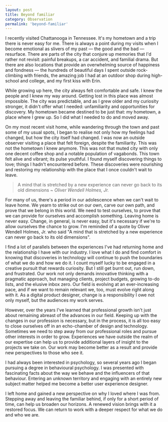 ```yaml
---
layout: post
title: Beyond familiar
category: Observation
permalink: 'beyond-familiar'
---
```


I recently visited Chattanooga in Tennessee. It's my hometown and a trip there is never easy for me. There is always a point during my visits when I become emotional as slivers of my past — the good and the bad — resurface. There are parts of the city that conjure up memories that I'd rather not revisit: painful breakups, a car accident, and familial drama. But there are also locations that provide an overwhelming source of happiness and fondness — the hundreds of beautiful days I spent outside rock-climbing with friends, the amazing job I had at an outdoor shop during high-school and college, and my first kiss with Erin.

While growing up here, the city always felt comfortable and safe. I knew the people and I knew my way around. Getting lost in this place was almost impossible. The city was predictable, and as I grew older and my curiosity stronger, it didn't offer what I needed: unfamiliarity and opportunities for discovery. My hometown became destined to be just that: my hometown, a place where I grew up. So I did what I needed to do and moved away.

On my most recent visit home, while wandering through the town and past some of my usual spots, I began to realise not only how my feelings had changed, but how the city itself had changed. I was now an outside observer visiting a place that felt foreign, despite the familiarity. This was not the hometown I knew anymore. This was not that muted city with only one decent coffee shop and a notable population of vagabonds. This town felt alive and vibrant; its pulse youthful. I found myself discovering things to love; things I hadn't encountered before. These discoveries were nourishing and restoring my relationship with the place that I once couldn't wait to leave.

> A mind that is stretched by a new experience can never go back to its old dimensions
~ *Oliver Wendell Holmes, Jr.*
> 

For many of us, there's a period in our adolescence when we can't wait to leave home. We yearn to strike out on our own, carve our own path, and prove that we belong in this world. We need to test ourselves, to prove that we can provide for ourselves and accomplish something. Leaving home is never easy. Change, in general, is never easy, but it's necessary if we're to allow ourselves the chance to grow. I'm reminded of a quote by Oliver Wendell Holmes, Jr. who said "A mind that is stretched by a new experience can never go back to its old dimensions".

I find a lot of parallels between the experiences I've had returning home and the relationship I have with our industry. I love what I do and find comfort in knowing that discoveries in technology will continue to push the boundaries of what we do and how we do it. I count myself lucky to be engaged in a creative pursuit that rewards curiosity. But I still get burnt out, run down, and frustrated. Our work not only demands innovative thinking with a pragmatic approach, but managing clients, project budgets, growing to-do lists, and the elusive inbox zero. Our field is evolving at an ever-increasing pace, and if we want to remain relevant we, too, must evolve right along with it. As a digital product designer, change is a responsibility I owe not only myself, but the audiences my work serves.

However, over the years I've learned that professional growth isn't just about remaining abreast of the advances in our field. Keeping up with the changes in our profession is necessary, but in the process, it is all too easy to close ourselves off in an echo-chamber of design and technology. Sometimes we need to step away from our professional roles and pursue other interests in order to grow. Experiences we have outside the realm of our expertise can help us to provide additional layers of insight to the projects we take on. Our work may become better as a result and provide new perspectives to those who see it.

I had always been interested in psychology, so several years ago I began pursuing a degree in behavioural psychology. I was presented with fascinating facts about the way we behave and the influencers of that behaviour. Entering an unknown territory and engaging with an entirely new subject matter helped me become a better user experience designer.

I left home and gained a new perspective on why I loved where I was from. Stepping away and leaving the familiar behind, if only for a short period of time, can help us broaden our horizons. A renewed vision brings with it a restored focus. We can return to work with a deeper respect for what we do and who we are.